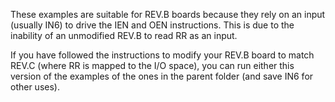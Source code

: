 
These examples are suitable for REV.B boards because they rely on an input (usually IN6) to drive the 
IEN and OEN instructions. This is due to the inability of an unmodified REV.B to read RR as an input.

If you have followed the instructions to modify your REV.B board to match REV.C (where RR is mapped
to the I/O space), you can run either this version of the examples of the ones in the parent folder (and
save IN6 for other uses).

